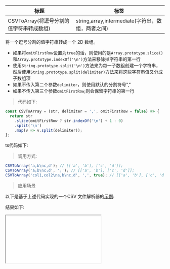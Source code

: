 | 标题                                     | 标签                                              |
| ---------------------------------------- | ------------------------------------------------- |
| CSVToArray(将逗号分割的值字符串转成数组) | string,array,intermediate(字符串，数组，两者之间) |

将一个逗号分割的值字符串转成一个 2D 数组。

- 如果将`omitFirstRow`设置为`true`的话，则使用的是`Array.prototype.slice()`和`Array.prototype.indexOf('\n')`方法来移除掉字符串的第一行
- 使用`String.prototype.split('\n')`方法来为每一子数组创建一个字符串，然后使用`String.prototype.split(delimiter)`方法来将这些字符串值又分成子数组项
- 如果不传入第二个参数`delimiter`，则使用默认的分割符号","
- 如果不传入第三个参数`omitFirstRow`,则会保留字符串的第一行

> 代码如下:

```js
const CSVToArray = (str, delimiter = ',', omitFirstRow = false) => {
  return str
    .slice(omitFirstRow ? str.indexOf('\n') + 1 : 0)
    .split('\n')
    .map(v => v.split(delimiter));
};
```

ts代码如下:

<div class="code-editor" data-url="codes/javascript/ts/csv-to-array.ts" data-language="typescript"></div>

> 调用方式:

```js
CSVToArray('a,b\nc,d'); // [['a', 'b'], ['c', 'd']];
CSVToArray('a;b\nc;d', ';'); // [['a', 'b'], ['c', 'd']];
CSVToArray('col1,col2\na,b\nc,d', ',', true); // [['a', 'b'], ['c', 'd']];
```

> 应用场景

以下是基于上述代码实现的一个CSV 文件解析器的<a href="codes/javascript/html/csv-to-array.html" target="_blank" rel="noopener noreferrer">示例</a>:

<div class="code-editor" data-url="codes/javascript/html/csv-to-array.html" data-language="html"></div>

结果如下:

<iframe src="codes/javascript/html/csv-to-array.html"></iframe>
